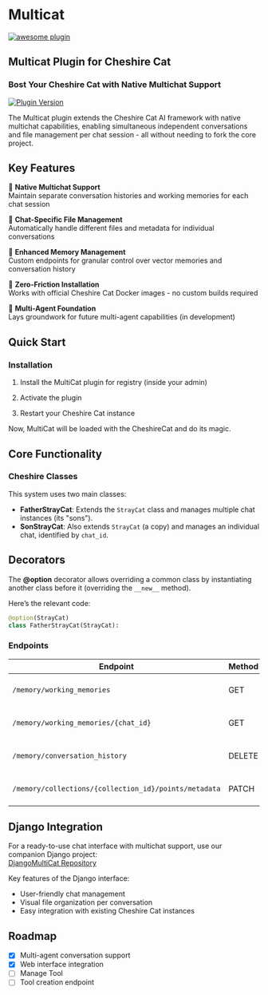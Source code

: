 # Multicat

[![awesome plugin](https://custom-icon-badges.demolab.com/static/v1?label=&message=awesome+plugin&color=F4F4F5&style=for-the-badge&logo=cheshire_cat_black)](https://)

## Multicat Plugin for Cheshire Cat

### Bost Your Cheshire Cat with Native Multichat Support

[![Plugin Version](https://img.shields.io/badge/version-0.0.1-blue)](https://github.com/davidebizzocchi/multicat)

The Multicat plugin extends the Cheshire Cat AI framework with native multichat capabilities, enabling simultaneous independent conversations and file management per chat session - all without needing to fork the core project.

## Key Features

🚀 **Native Multichat Support**  
Maintain separate conversation histories and working memories for each chat session

📁 **Chat-Specific File Management**  
Automatically handle different files and metadata for individual conversations

🧠 **Enhanced Memory Management**  
Custom endpoints for granular control over vector memories and conversation history

🔌 **Zero-Friction Installation**  
Works with official Cheshire Cat Docker images - no custom builds required

🔮 **Multi-Agent Foundation**  
Lays groundwork for future multi-agent capabilities (in development)

## Quick Start

### Installation

1. Install the MultiCat plugin for registry (inside your admin)

2. Activate the plugin

3. Restart your Cheshire Cat instance

Now, MultiCat will be loaded with the CheshireCat and do its magic.

## Core Functionality

### Cheshire Classes  

This system uses two main classes:  

- **FatherStrayCat**: Extends the `StrayCat` class and manages multiple chat instances (its "sons").  
- **SonStrayCat**: Also extends `StrayCat` (a copy) and manages an individual chat, identified by `chat_id`.  

## Decorators  

The **@option** decorator allows overriding a common class by instantiating another class before it (overriding the `__new__` method).  

Here’s the relevant code:  

```python
@option(StrayCat)
class FatherStrayCat(StrayCat):
```

### Endpoints

| Endpoint                          | Method | Description                                  |
|-----------------------------------|--------|----------------------------------------------|
| `/memory/working_memories`        | GET    | List all active chat sessions                |
| `/memory/working_memories/{chat_id}` | GET | Retrieve specific chat history               |
| `/memory/conversation_history`    | DELETE | Clear current chat history                   |
| `/memory/collections/{collection_id}/points/metadata` | PATCH | Bulk update memory metadata |

## Django Integration

For a ready-to-use chat interface with multichat support, use our companion Django project:  
[DjangoMultiCat Repository](https://github.com/davidebizzocchi/DjangoMultiCat)

Key features of the Django interface:

- User-friendly chat management
- Visual file organization per conversation
- Easy integration with existing Cheshire Cat instances

## Roadmap

- [x] Multi-agent conversation support
- [x] Web interface integration
- [ ] Manage Tool
- [ ] Tool creation endpoint

